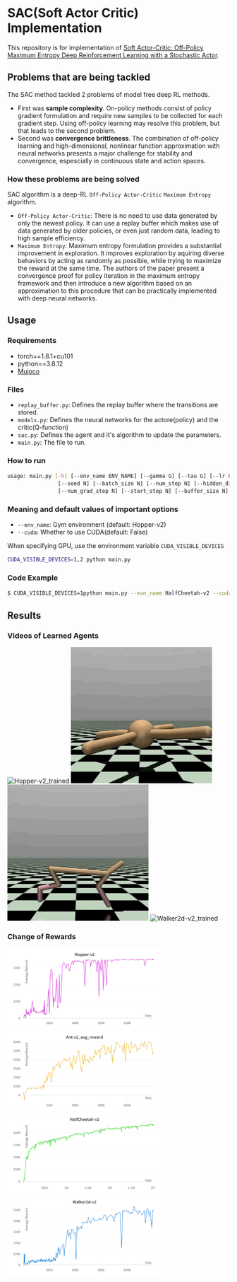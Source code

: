 # SAC(Soft Actor Critic) Implementation

This repository is for implementation of [Soft Actor-Critic: Off-Policy Maximum Entropy Deep Reinforcement Learning with a Stochastic Actor](https://arxiv.org/abs/1801.01290).

## Problems that are being tackled

The SAC method tackled 2 problems of model free deep RL methods. 

- First was __sample complexity__. On-policy methods consist of policy gradient formulation and require new samples to be collected for each gradient step. Using off-policy  learning may resolve this problem, but that leads to the second problem.
- Second was __convergence brittleness__. The combination of off-policy learning and high-dimensional, nonlinear function approximation with neural networks presents a major challenge for stability and convergence, espescially in continuous state and action spaces.

### How these problems are being solved 

SAC algorithm is a deep-RL `Off-Policy Actor-Critic` `Maximum Entropy` algorithm.
- `Off-Policy Actor-Critic`: There is no need to use data generated by only the newest policy. It can use a replay buffer which makes use of data generated by older policies, or even just random data, leading to high sample efficiency.
- `Maximum Entropy`: Maximum entropy formulation provides a substantial improvement in exploration. It improves exploration by aquiring diverse behaviors by acting as randomly as possible, while trying to maximize the reward at the same time. 
    The authors of the paper present a convergence proof for policy iteration in the maximum entropy framework and then introduce a new algorithm based on an approximation to this procedure that can be practically implemented with deep neural networks.



## Usage
### Requirements
- torch==1.8.1+cu101
- python==3.8.12
- [Mujoco](https://github.com/openai/mujoco-py#install-mujoco)

### Files
- `replay_buffer.py`: Defines the replay buffer where the transitions are stored.
- `models.py`: Defines the neural networks for the actore(policy) and the critic(Q-function)
- `sac.py`: Defines the agent and it's algorithm to update the parameters.
- `main.py`: The file to run.

### How to run
```bash
usage: main.py [-h] [--env_name ENV_NAME] [--gamma G] [--tau G] [--lr G] [--alpha G]
                [--seed N] [--batch_size N] [--num_step N] [--hidden_dim N]
                [--num_grad_step N] [--start_step N] [--buffer_size N] [--cuda]
```

### Meaning and default values of important options
- `--env_name`:   Gym environment (default: Hopper-v2)
- `--cuda`: Whether to use CUDA(default: False)


When specifying GPU, use the environment variable `CUDA_VISIBLE_DEVICES`
```bash
CUDA_VISIBLE_DEVICES=1,2 python main.py
```
### Code Example

```bash
$ CUDA_VISIBLE_DEVICES=1python main.py --evn_name HalfCheetah-v2 --cuda --num_step 3000000
```

## Results

### Videos of Learned Agents

![Hopper-v2_trained](figures/Hopper-v2_trained.gif) ![Ant-v2_trained](figures/Ant-v2_trained.gif) 
![HalfCheetah-v2_trained](figures/HalfCheetah-v2_trained.gif) ![Walker2d-v2_trained](figures/Walker2d-v2_trained.gif) 

### Change of Rewards

<img alt="Hopper-v2_avg_reward" src="figures/Hopper-v2_avg_reward.png" width=350></img> <img alt="Ant-v2_avg_reward" src="figures/Ant-v2_avg_reward.png" width=350></img>
<img alt="HalfCheetah-v2_avg_reward" src="figures/HalfCheetah-v2_avg_reward.png" width=350></img> <img alt="Walker2d-v2_avg_reward" src="figures/Walker2d-v2_avg_reward.png" width=350></img>

